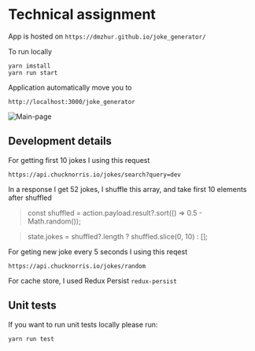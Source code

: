 # Technical assignment

App is hosted on `https://dmzhur.github.io/joke_generator/`

To run locally

```
yarn imstall
yarn run start
```
Application automatically move you to

`http://localhost:3000/joke_generator`

![Main-page](https://github.com/dmZhur/joke_generator/assets/9991770/1d6ae1a1-05bb-4d48-b77a-b74be0fc073e)


## Development details

For getting first 10 jokes I using this request

`https://api.chucknorris.io/jokes/search?query=dev`

In a response I get 52 jokes, I shuffle this array, and take first 10 elements after shuffled

> const shuffled = action.payload.result?.sort(() => 0.5 - Math.random());

> state.jokes = shuffled?.length ? shuffled.slice(0, 10) : [];


For geting new joke every 5 seconds I using this reqest

`https://api.chucknorris.io/jokes/random`


For cache store, I used Redux Persist `redux-persist`

## Unit tests

If you want to run unit tests locally please run:

```
yarn run test
```


